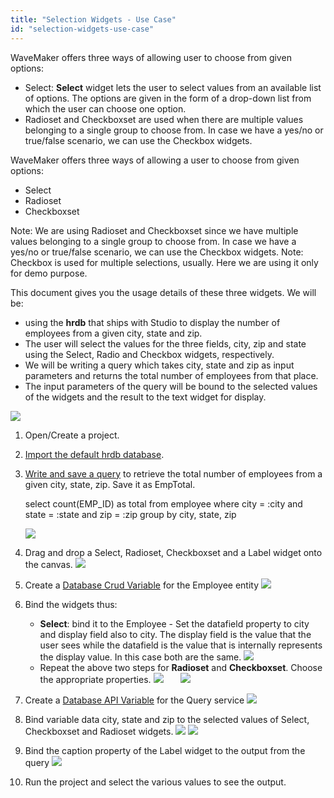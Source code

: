 ```yaml
---
title: "Selection Widgets - Use Case"
id: "selection-widgets-use-case"
---
```


WaveMaker offers three ways of allowing user to choose from given options:

- Select: **Select** widget lets the user to select values from an available list of options. The options are given in the form of a drop-down list from which the user can choose one option.
- Radioset and Checkboxset are used when there are multiple values belonging to a single group to choose from. In case we have a yes/no or true/false scenario, we can use the Checkbox widgets.

WaveMaker offers three ways of allowing a user to choose from given options:

- Select
- Radioset
- Checkboxset

Note: We are using Radioset and Checkboxset since we have multiple values belonging to a single group to choose from. In case we have a yes/no or true/false scenario, we can use the Checkbox widgets. Note: Checkbox is used for multiple selections, usually. Here we are using it only for demo purpose.

This document gives you the usage details of these three widgets. We will be:

- using the **hrdb** that ships with Studio to display the number of employees from a given city, state and zip.
- The user will select the values for the three fields, city, zip and state using the Select, Radio and Checkbox widgets, respectively.
- We will be writing a query which takes city, state and zip as input parameters and returns the total number of employees from that place.
- The input parameters of the query will be bound to the selected values of the widgets and the result to the text widget for display.

[![](/learn/assets/selection_run2.png)](/learn/assets/selection_run2.png)

1. Open/Create a project.
2. [Import the default hrdb database](/learn/app-development/services/database-services/working-with-databases/).
3. [Write and save a query](/learn/app-development/services/database-services/working-with-queries) to retrieve the total number of employees from a given city, state, zip. Save it as EmpTotal.
    
    select count(EMP_ID) as total
    from employee
    where city = :city and state = :state and zip = :zip
    group by city, state, zip
    
    [![](/learn/assets/selection_query.png)](/learn/assets/selection_query.png)
4. Drag and drop a Select, Radioset, Checkboxset and a Label widget onto the canvas. [![](/learn/assets/selection_design.png)](/learn/assets/selection_design.png)
5. Create a [Database Crud Variable](/learn/assets/var_sel.png) for the Employee entity [![](/learn/assets/selection_lv.png)](/learn/assets/selection_lv.png)
6. Bind the widgets thus:
    - **Select**: bind it to the Employee - Set the datafield property to city and display field also to city. The display field is the value that the user sees while the datafield is the value that is internally represents the display value. In this case both are the same. [![](/learn/assets/selection_sel_prop.png)](/learn/assets/selection_sel_prop.png)
    - Repeat the above two steps for **Radioset** and **Checkboxset**. Choose the appropriate properties. [![](/learn/assets/selection_check_prop.png)](/learn/assets/selection_check_prop.png)       [![](/learn/assets/selection_radio_prop.png)](/learn/assets/selection_radio_prop.png)
7. Create a [Database API Variable](/learn/assets/var_sel.png) for the Query service [![](/learn/assets/selection_sv.png)](/learn/assets/selection_sv.png)
8. Bind variable data city, state and zip to the selected values of Select, Checkboxset and Radioset widgets. [![](/learn/assets/selection_SV_data.png)](/learn/assets/selection_SV_data.png) [![](/learn/assets/selection_SV_bind.png)](/learn/assets/selection_SV_bind.png)
9. Bind the caption property of the Label widget to the output from the query [![](/learn/assets/selection_text.png)](/learn/assets/selection_text.png)
10. Run the project and select the various values to see the output.
